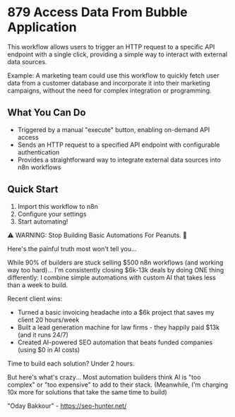 # 879 Access Data From Bubble Application

This workflow allows users to trigger an HTTP request to a specific API endpoint with a single click, providing a simple way to interact with external data sources.

Example: A marketing team could use this workflow to quickly fetch user data from a customer database and incorporate it into their marketing campaigns, without the need for complex integration or programming.

## What You Can Do
- Triggered by a manual "execute" button, enabling on-demand API access
- Sends an HTTP request to a specified API endpoint with configurable authentication
- Provides a straightforward way to integrate external data sources into n8n workflows

## Quick Start
1. Import this workflow to n8n
2. Configure your settings
3. Start automating!

⚠️ WARNING: Stop Building Basic Automations For Peanuts. 🚫

Here's the painful truth most won't tell you...

While 90% of builders are stuck selling $500 n8n workflows (and working way too hard)...
I'm consistently closing $6k-13k deals by doing ONE thing differently:
I combine simple automations with custom AI that takes less than a week to build.

Recent client wins:
* Turned a basic invoicing headache into a $6k project that saves my client 20 hours/week
* Built a lead generation machine for law firms - they happily paid $13k (and it runs 24/7)
* Created AI-powered SEO automation that beats funded companies (using $0 in AI costs)

Time to build each solution? Under 2 hours.

But here's what's crazy...
Most automation builders think AI is "too complex" or "too expensive" to add to their stack.
(Meanwhile, I'm charging 10x more for solutions that take the same time to build)

"Oday Bakkour" - https://seo-hunter.net/

